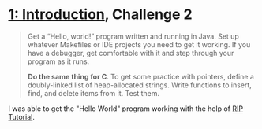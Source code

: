 # [1: Introduction][ci-introduction], Challenge 2

> Get a “Hello, world!” program written and running in Java. Set up whatever Makefiles or IDE projects you need to get it working. If you have a debugger, get comfortable with it and step through your program as it runs.
>
> **Do the same thing for C**. To get some practice with pointers, define a doubly-linked list of heap-allocated strings. Write functions to insert, find, and delete items from it. Test them.

I was able to get the "Hello World" program working with the help of [RIP Tutorial][resource-hello-world].

<!-- TODO: https://www.tutorialspoint.com/data_structures_algorithms/doubly_linked_list_program_in_c.htm, https://stackoverflow.com/questions/8600181/allocate-memory-and-save-string-in-c, https://www.geeksforgeeks.org/stack-vs-heap-memory-allocation/, https://stackoverflow.com/questions/20767524/doubly-linked-list-with-strings, https://stackoverflow.com/questions/20767524/doubly-linked-list-with-strings -->

[ci-introduction]: http://craftinginterpreters.com/introduction.html#challenges
[resource-hello-world]: https://riptutorial.com/c/example/795/hello-world
